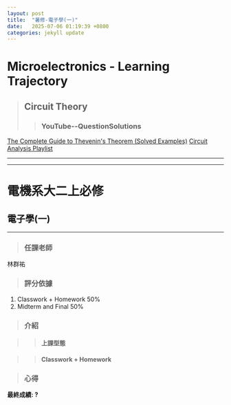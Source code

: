 ```yaml
---
layout: post
title:  "暑修-電子學(一)"
date:   2025-07-06 01:19:39 +0800
categories: jekyll update
---
```


# Microelectronics - Learning Trajectory
> ## Circuit Theory
>> ### YouTube--QuestionSolutions
[The Complete Guide to Thevenin's Theorem  (Solved Examples)](https://www.youtube.com/watch?v=-X7otqsma4Q)
[Circuit Analysis Playlist](https://www.youtube.com/playlist?list=PLXePpKFSUW2abKgvj_hClQS1NK86SCHfy)

---
---

# **電機系大二上必修**
## **電子學(一)**
***
> ### 任課老師

林群祐

> ### 評分依據

1. Classwork + Homework 50%
2. Midterm and Final 50%

> ### 介紹

>> #### 上課型態

>> #### Classwork + Homework

> ### 心得

**最終成績: ?**

